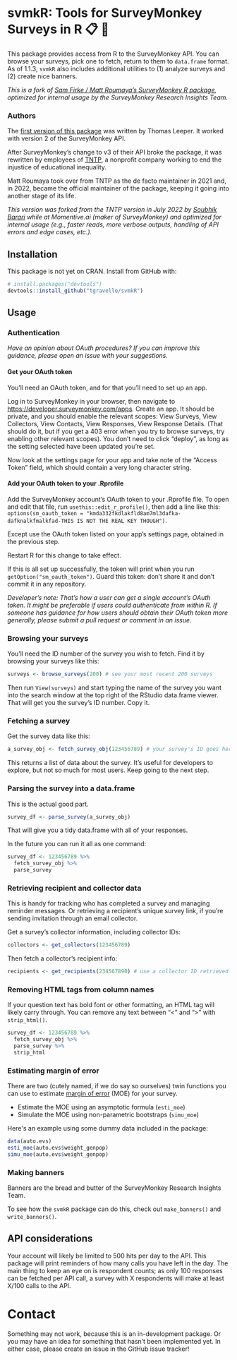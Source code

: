 
<!-- README.md is generated from README.Rmd. Please edit that file -->

# svmkR: Tools for SurveyMonkey Surveys in R :clipboard: :monkey:

This package provides access from R to the SurveyMonkey API. You can browse your surveys, pick one to fetch, return to them to `data.frame` format. As of 1.1.3, `svmkR` also includes additional utilities to (1) analyze surveys and (2) create nice banners.

*This is a fork of [Sam Firke / Matt Roumaya’s SurveyMonkey R package](https://github.com/mattroumaya/surveymonkey), optimized for internal usage by the SurveyMonkey Research Insights Team.*

### Authors

The [first version of this package](https://github.com/cloudyr/Rmonkey)
was written by Thomas Leeper. It worked with version 2 of the
SurveyMonkey API.

After SurveyMonkey’s change to v3 of their API broke the package, it was
rewritten by employees of [TNTP](https://tntp.org), a nonprofit company
working to end the injustice of educational inequality.

Matt Roumaya took over from TNTP as the de facto maintainer in 2021 and,
in 2022, became the official maintainer of the package, keeping it going
into another stage of its life.

*This version was forked from the TNTP version in July 2022 by [Soubhik
Barari](soubhikbarari.com) while at Momentive.ai (maker of SurveyMonkey) and optimized for
internal usage (e.g., faster reads, more verbose outputs, handling of
API errors and edge cases, etc.).*

## Installation

This package is not yet on CRAN. Install from GitHub with:

``` r
# install.packages("devtools")
devtools::install_github("tgravelle/svmkR")
```

## Usage

### Authentication

*Have an opinion about OAuth procedures? If you can improve this
guidance, please open an issue with your suggestions.*

#### Get your OAuth token

You’ll need an OAuth token, and for that you’ll need to set up an app.

Log in to SurveyMonkey in your browser, then navigate to
<https://developer.surveymonkey.com/apps>. Create an app. It should be
private, and you should enable the relevant scopes: View Surveys, View
Collectors, View Contacts, View Responses, View Response Details. (That
should do it, but if you get a 403 error when you try to browse surveys,
try enabling other relevant scopes). You don’t need to click “deploy”,
as long as the setting selected have been updated you’re set.

Now look at the settings page for your app and take note of the “Access
Token” field, which should contain a very long character string.

#### Add your OAuth token to your .Rprofile

Add the SurveyMonkey account’s OAuth token to your .Rprofile file. To
open and edit that file, run `usethis::edit_r_profile()`, then add a
line like this:
`options(sm_oauth_token = "kmda332fkdlakfld8am7ml3dafka-dafknalkfmalkfad-THIS IS NOT THE REAL KEY THOUGH")`.

Except use the OAuth token listed on your app’s settings page, obtained
in the previous step.

Restart R for this change to take effect.

If this is all set up successfully, the token will print when you run
`getOption("sm_oauth_token")`. Guard this token: don’t share it and
don’t commit it in any repository.

*Developer’s note: That’s how a user can get a single account’s OAuth
token. It might be preferable if users could authenticate from within R.
If someone has guidance for how users should obtain their OAuth token
more generally, please submit a pull request or comment in an issue.*

### Browsing your surveys

You’ll need the ID number of the survey you wish to fetch. Find it by
browsing your surveys like this:

``` r
surveys <- browse_surveys(200) # see your most recent 200 surveys
```

Then run `View(surveys)` and start typing the name of the survey you
want into the search window at the top right of the RStudio data.frame
viewer. That will get you the survey’s ID number. Copy it.

### Fetching a survey

Get the survey data like this:

``` r
a_survey_obj <- fetch_survey_obj(123456789) # your survey's ID goes here
```

This returns a list of data about the survey. It’s useful for developers
to explore, but not so much for most users. Keep going to the next step.

### Parsing the survey into a data.frame

This is the actual good part.

``` r
survey_df <- parse_survey(a_survey_obj)
```

That will give you a tidy data.frame with all of your responses.

In the future you can run it all as one command:

``` r
survey_df <- 123456789 %>%
  fetch_survey_obj %>%
  parse_survey
```

### Retrieving recipient and collector data

This is handy for tracking who has completed a survey and managing
reminder messages. Or retrieving a recipient’s unique survey link, if
you’re sending invitation through an email collector.

Get a survey’s collector information, including collector IDs:

``` r
collectors <- get_collectors(123456789)
```

Then fetch a collector’s recipient info:

``` r
recipients <- get_recipients(234567890) # use a collector ID retrieved in the previous step
```

### Removing HTML tags from column names

If your question text has bold font or other formatting, an HTML tag
will likely carry through. You can remove any text between “\<” and “\>”
with `strip_html()`.

``` r
survey_df <- 123456789 %>%
  fetch_survey_obj %>%
  parse_survey %>% 
  strip_html
```

### Estimating margin of error

There are two (cutely named, if we do say so ourselves) twin functions you can use to estimate [margin of error](https://en.wikipedia.org/wiki/Margin_of_error) (MOE) for your survey.

* Estimate the MOE using an asymptotic formula (`esti_moe`)
* Simulate the MOE using non-parametric bootstraps (`simu_moe`)

Here's an example using some dummy data included in the package:

```r
data(auto.evs)
esti_moe(auto.evs$weight_genpop)
simu_moe(auto.evs$weight_genpop)
```

### Making banners

Banners are the bread and butter of the SurveyMonkey Research Insights Team. 

To see how the `svmkR` package can do this, check out `make_banners()` and `write_banners()`.

## API considerations

Your account will likely be limited to 500 hits per day to the API. This
package will print reminders of how many calls you have left in the day.
The main thing to keep an eye on is respondent counts; as only 100
responses can be fetched per API call, a survey with X respondents will
make at least X/100 calls to the API.

# Contact

Something may not work, because this is an in-development package. Or
you may have an idea for something that hasn’t been implemented yet. In
either case, please create an issue in the GitHub issue tracker!

